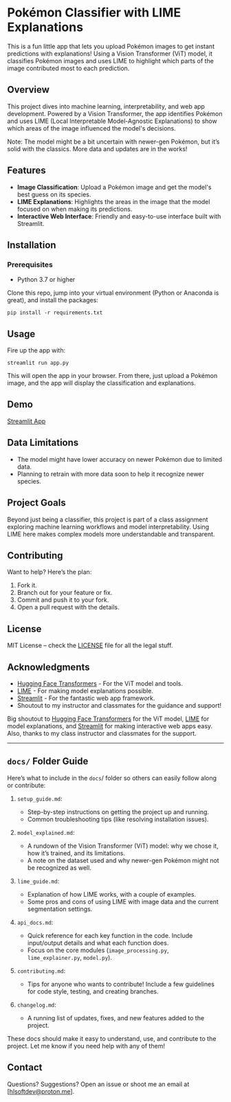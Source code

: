 # Pokémon Classifier with LIME Explanations

This is a fun little app that lets you upload Pokémon images to get instant predictions with explanations! Using a Vision Transformer (ViT) model, it classifies Pokémon images and uses LIME to highlight which parts of the image contributed most to each prediction.

## Overview

This project dives into machine learning, interpretability, and web app development. Powered by a Vision Transformer, the app identifies Pokémon and uses LIME (Local Interpretable Model-Agnostic Explanations) to show which areas of the image influenced the model's decisions.

Note: The model might be a bit uncertain with newer-gen Pokémon, but it’s solid with the classics. More data and updates are in the works!

## Features

- **Image Classification**: Upload a Pokémon image and get the model's best guess on its species.
- **LIME Explanations**: Highlights the areas in the image that the model focused on when making its predictions.
- **Interactive Web Interface**: Friendly and easy-to-use interface built with Streamlit.

## Installation

### Prerequisites

- Python 3.7 or higher

Clone this repo, jump into your virtual environment (Python or Anaconda is great), and install the packages:

```pip install -r requirements.txt```

## Usage

Fire up the app with:

```streamlit run app.py```

This will open the app in your browser. From there, just upload a Pokémon image, and the app will display the classification and explanations.

## Demo

[Streamlit App](https://pokemon-classifier.streamlit.app/)

## Data Limitations

- The model might have lower accuracy on newer Pokémon due to limited data.
- Planning to retrain with more data soon to help it recognize newer species.

## Project Goals

Beyond just being a classifier, this project is part of a class assignment exploring machine learning workflows and model interpretability. Using LIME here makes complex models more understandable and transparent.

## Contributing

Want to help? Here’s the plan:

1. Fork it.
2. Branch out for your feature or fix.
3. Commit and push it to your fork.
4. Open a pull request with the details.

## License

MIT License – check the [LICENSE](LICENSE) file for all the legal stuff.

## Acknowledgments

- [Hugging Face Transformers]([https://huggingface.co/google/vit-base-patch16-224-in21k]) -  For the ViT model and tools.
- [LIME](https://github.com/marcotcr/lime) - For making model explanations possible.
- [Streamlit](https://streamlit.io/) - For the fantastic web app framework.
- Shoutout to my instructor and classmates for the guidance and support!

Big shoutout to [Hugging Face Transformers]([https://huggingface.co/google/vit-base-patch16-224-in21k]) for the ViT model, [LIME](https://github.com/marcotcr/lime) for model explanations, and [Streamlit](https://streamlit.io/) for making interactive web apps easy. Also, thanks to my class instructor and classmates for the support.

---

## `docs/` Folder Guide
Here’s what to include in the `docs`/ folder so others can easily follow along or contribute:

1. `setup_guide.md`:
   - Step-by-step instructions on getting the project up and running.
   - Common troubleshooting tips (like resolving installation issues).

2. `model_explained.md`:
    - A rundown of the Vision Transformer (ViT) model: why we chose it, how it’s trained, and its limitations.
    - A note on the dataset used and why newer-gen Pokémon might not be recognized as well.

3. `lime_guide.md`:
    - Explanation of how LIME works, with a couple of examples.
    - Some pros and cons of using LIME with image data and the current segmentation settings.

4. `api_docs.md`:
    - Quick reference for each key function in the code. Include input/output details and what each function does.
    - Focus on the core modules (`image_processing.py`, `lime_explainer.py`, `model.py`).

5. `contributing.md`:
    - Tips for anyone who wants to contribute! Include a few guidelines for code style, testing, and creating branches.

6. `changelog.md`:
    - A running list of updates, fixes, and new features added to the project.

These docs should make it easy to understand, use, and contribute to the project. Let me know if you need help with any of them!

## Contact

Questions? Suggestions? Open an issue or shoot me an email at [hlsoftdev@proton.me].
